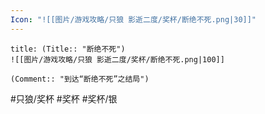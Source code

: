 ```yaml
---
Icon: "![[图片/游戏攻略/只狼 影逝二度/奖杯/断绝不死.png|30]]"
---
```

```ad-common-silver-trophy
title: (Title:: "断绝不死")
![[图片/游戏攻略/只狼 影逝二度/奖杯/断绝不死.png|100]]

(Comment:: "到达“断绝不死”之结局")
```

#只狼/奖杯 #奖杯 #奖杯/银
